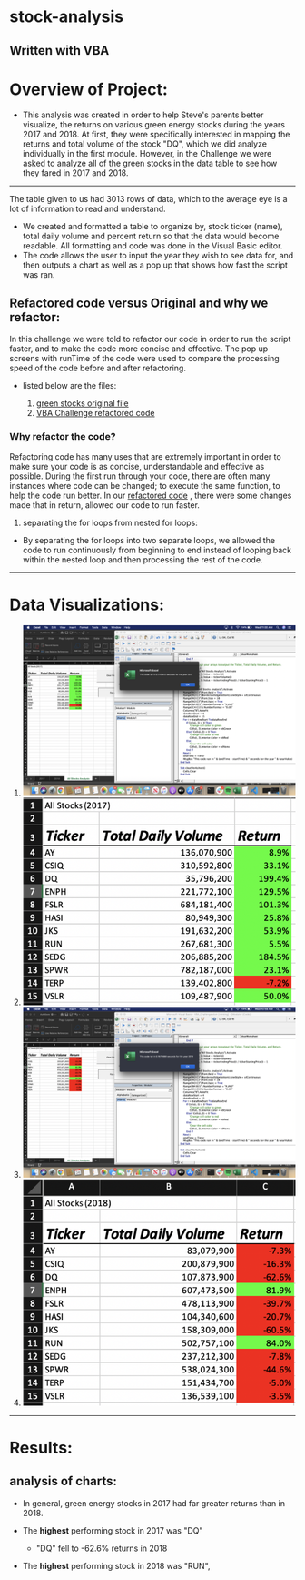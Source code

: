 # stock-analysis
Written with VBA
---

# **Overview of Project:**

- This analysis was created in order to help Steve's parents better visualize, the returns on various green energy stocks during the years 2017 and 2018.   At first, they were specifically interested in mapping the returns and total volume of the stock "DQ", which we did analyze individually in the first module.  However, in the Challenge we were asked to analyze all of the green stocks in the data table to see how they fared in 2017 and 2018.
 
--- 

The table given to us had 3013 rows of data, which to the average eye is a lot of information to read and understand.  

- We created and formatted a table to organize by, stock ticker (name), total daily volume and percent return so that the data would become readable.  All formatting and code was done in the Visual Basic editor.  
- The code allows the user to input the year they wish to see data for, and then outputs a chart as well as a pop up that shows how fast the script was ran.
	
## Refactored code versus Original and why we refactor:
In this challenge we were told to refactor our code in order to run the script faster, and to make the code more concise and effective.  The pop up screens with runTime of the code were used to compare the processing speed of the code before and after refactoring.
- listed below are the files:

	1) [green stocks original file](stock-analysis/green_stocks.xlsm")
	2) [VBA Challenge refactored code](stock-analysis/VBA_Challenge.xlsm)

### Why refactor the code?

Refactoring code has many uses that are extremely important in order to make sure your code is as concise, understandable and effective as possible. During the first run through your code, there are often many instances where code can be changed; to execute the same function, to help the code run better.  In our [refactored code](stock-analysis/VBA_Challenge.xlsm) , there were some changes made that in return, allowed our code to run faster.

1) separating the for loops from nested for loops:
- By separating the for loops into two separate loops, we allowed the code to run continuously from beginning to end instead of looping back within the nested loop and then processing the rest of the code.
		

---
# Data Visualizations:

1) ![VBA_Challenge_2017](resources/VBA_Challenge_2017.png)
2) ![stock-analysis-2017](resources/stock-analysis-2017.png)
3) ![VBA_Challenge_2018](resources/VBA_Challenge_2018.png)
4) ![stock-analysis-2018](resources/stock-analysis-2018.png)
---
# Results:

## analysis of charts:
- In general, green energy stocks in 2017 had far greater returns than in 2018.

- The **highest** performing stock in 2017 was "DQ"
	* "DQ" fell to -62.6% returns in 2018

- The **highest** performing stock in 2018 was "RUN", 
